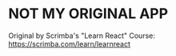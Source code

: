 # NOT MY ORIGINAL APP

Original by Scrimba's "Learn React" Course: https://scrimba.com/learn/learnreact